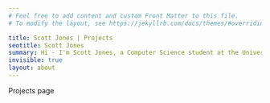 ```yaml
---
# Feel free to add content and custom Front Matter to this file.
# To modify the layout, see https://jekyllrb.com/docs/themes/#overriding-theme-defaults

title: Scott Jones | Projects
seotitle: Scott Jones
summary: Hi - I'm Scott Jones, a Computer Science student at the University of St Andrews
invisible: true
layout: about
---
```


Projects page